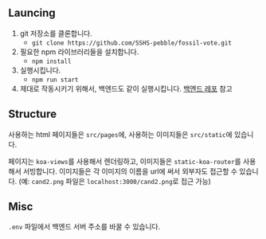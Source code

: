## Launcing

1. git 저장소를 클론합니다.
    * `git clone https://github.com/SSHS-pebble/fossil-vote.git`
2. 필요한 npm 라이브러리들을 설치합니다.
    * `npm install`
3. 실행시킵니다.
    * `npm run start`
4. 제대로 작동시키기 위해서, 백엔드도 같이 실행시킵니다. [백엔드 레포](https://github.com/SSHS-pebble/sshs-vote-backend) 참고


## Structure

사용하는 html 페이지들은 `src/pages`에, 사용하는 이미지들은 `src/static`에 있습니다.

페이지는 `koa-views`를 사용해서 렌더링하고, 이미지들은 `static-koa-router`를 사용해서 서빙합니다. 이미지들은 각 이미지의 이름을 url에 써서 외부자도 접근할 수 있습니다. (예: `cand2.png` 파일은 `localhost:3000/cand2.png`로 접근 가능)


## Misc

`.env` 파일에서 백엔드 서버 주소를 바꿀 수 있습니다.